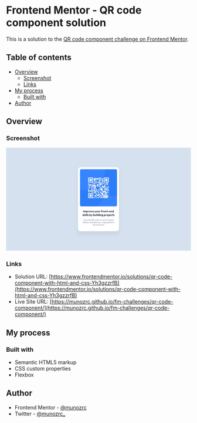 # Frontend Mentor - QR code component solution

This is a solution to the [QR code component challenge on Frontend Mentor](https://www.frontendmentor.io/challenges/qr-code-component-iux_sIO_H).

## Table of contents

- [Overview](#overview)
  - [Screenshot](#screenshot)
  - [Links](#links)
- [My process](#my-process)
  - [Built with](#built-with)
- [Author](#author)


## Overview

### Screenshot

![](./design/desktop-design.jpg)

### Links

- Solution URL: [https://www.frontendmentor.io/solutions/qr-code-component-with-html-and-css-Yh3gzzrfB](https://www.frontendmentor.io/solutions/qr-code-component-with-html-and-css-Yh3gzzrfB)
- Live Site URL: [https://munozrc.github.io/fm-challenges/qr-code-component/](https://munozrc.github.io/fm-challenges/qr-code-component/)

## My process

### Built with

- Semantic HTML5 markup
- CSS custom properties
- Flexbox

## Author

- Frontend Mentor - [@munozrc](https://www.frontendmentor.io/profile/munozrc)
- Twitter - [@munozrc_](https://www.twitter.com/munozrc_)
